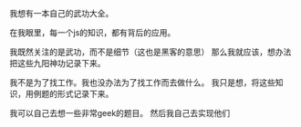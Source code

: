 我想有一本自己的武功大全。

在我眼里，每一个js的知识，都有背后的应用。

我既然关注的是武功，而不是细节（这也是黑客的意思）
那么我就应该，想办法把这些九阳神功记录下来。


我不是为了找工作。我也没办法为了找工作而去做什么。
我只是想，将这些知识，用例题的形式记录下来。

我可以自己去想一些非常geek的题目。
然后我自己去实现他们